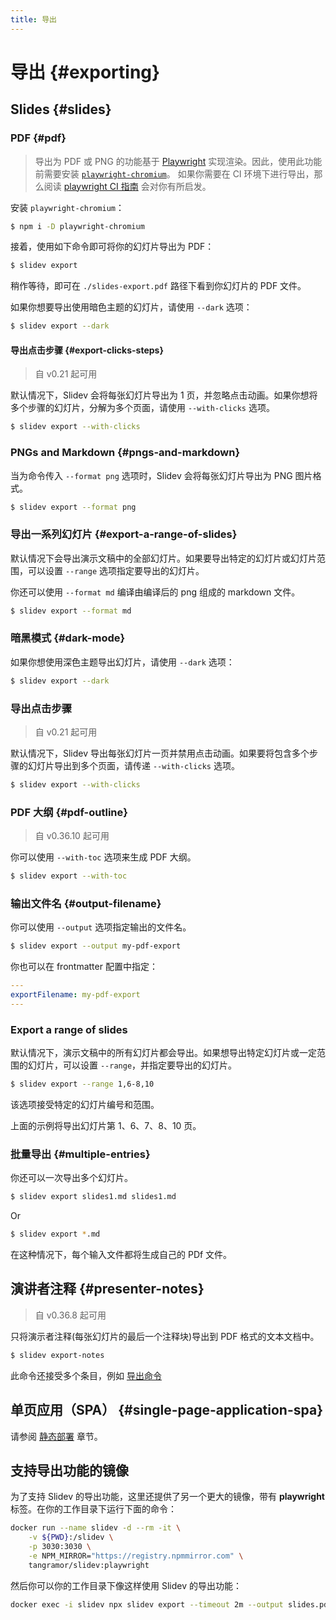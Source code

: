 ```yaml
---
title: 导出
---
```


# 导出 {#exporting}
## Slides {#slides}

### PDF {#pdf}


> 导出为 PDF 或 PNG 的功能基于 [Playwright](https://playwright.dev) 实现渲染。因此，使用此功能前需要安装 [`playwright-chromium`](https://playwright.dev/docs/installation#download-single-browser-binary)。
> 如果你需要在 CI 环境下进行导出，那么阅读 [playwright CI 指南](https://playwright.dev/docs/ci) 会对你有所启发。

安装 `playwright-chromium`：

```bash
$ npm i -D playwright-chromium
```

接着，使用如下命令即可将你的幻灯片导出为 PDF：

```bash
$ slidev export
```

稍作等待，即可在 `./slides-export.pdf` 路径下看到你幻灯片的 PDF 文件。

如果你想要导出使用暗色主题的幻灯片，请使用 `--dark` 选项：

```bash
$ slidev export --dark
```

#### 导出点击步骤 {#export-clicks-steps}

> 自 v0.21 起可用

默认情况下，Slidev 会将每张幻灯片导出为 1 页，并忽略点击动画。如果你想将多个步骤的幻灯片，分解为多个页面，请使用 `--with-clicks` 选项。

```bash
$ slidev export --with-clicks
```

### PNGs and Markdown {#pngs-and-markdown}

当为命令传入 `--format png` 选项时，Slidev 会将每张幻灯片导出为 PNG 图片格式。

```bash
$ slidev export --format png
```

### 导出一系列幻灯片 {#export-a-range-of-slides}

默认情况下会导出演示文稿中的全部幻灯片。如果要导出特定的幻灯片或幻灯片范围，可以设置 `--range` 选项指定要导出的幻灯片。

你还可以使用 `--format md` 编译由编译后的 png 组成的 markdown 文件。

```bash
$ slidev export --format md
```

### 暗黑模式 {#dark-mode}

如果你想使用深色主题导出幻灯片，请使用 `--dark` 选项：

```bash
$ slidev export --dark
```

### 导出点击步骤

> 自 v0.21 起可用

默认情况下，Slidev 导出每张幻灯片一页并禁用点击动画。如果要将包含多个步骤的幻灯片导出到多个页面，请传递 `--with-clicks` 选项。

```bash
$ slidev export --with-clicks
```

### PDF 大纲 {#pdf-outline}

> 自 v0.36.10 起可用

你可以使用 `--with-toc` 选项来生成 PDF 大纲。

```bash
$ slidev export --with-toc
```

### 输出文件名 {#output-filename}

你可以使用 `--output` 选项指定输出的文件名。

```bash
$ slidev export --output my-pdf-export
```

你也可以在 frontmatter 配置中指定：

```yaml
---
exportFilename: my-pdf-export
---
```

### Export a range of slides

默认情况下，演示文稿中的所有幻灯片都会导出。如果想导出特定幻灯片或一定范围的幻灯片，可以设置 `--range`，并指定要导出的幻灯片。

```bash
$ slidev export --range 1,6-8,10
```

该选项接受特定的幻灯片编号和范围。

上面的示例将导出幻灯片第 1、6、7、8、10 页。

### 批量导出 {#multiple-entries}

你还可以一次导出多个幻灯片。

```bash
$ slidev export slides1.md slides1.md
```

Or

```bash
$ slidev export *.md
```

在这种情况下，每个输入文件都将生成自己的 PDf 文件。

## 演讲者注释 {#presenter-notes}

> 自 v0.36.8 起可用

只将演示者注释(每张幻灯片的最后一个注释块)导出到 PDF 格式的文本文档中。

```bash
$ slidev export-notes
```

此命令还接受多个条目，例如 [导出命令](#multiple-entries)

## 单页应用（SPA） {#single-page-application-spa}

请参阅 [静态部署](/guide/hosting) 章节。


## 支持导出功能的镜像

为了支持 Slidev 的导出功能，这里还提供了另一个更大的镜像，带有 **playwright** 标签。在你的工作目录下运行下面的命令：

```bash
docker run --name slidev -d --rm -it \
    -v ${PWD}:/slidev \
    -p 3030:3030 \
    -e NPM_MIRROR="https://registry.npmmirror.com" \
    tangramor/slidev:playwright
```

然后你可以你的工作目录下像这样使用 Slidev 的导出功能：

```bash
docker exec -i slidev npx slidev export --timeout 2m --output slides.pdf
```
